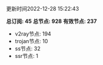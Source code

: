 更新时间2022-12-28 15:22:43

**总订阅: 45**
**总节点: 928**
**有效节点: 237**
- v2ray节点: 194
- trojan节点: 10
- ss节点: 32
- ssr节点: 1
